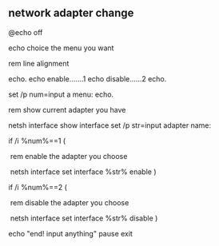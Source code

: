 ## network adapter change

@echo off

echo choice the menu you want

rem line alignment

echo.
echo enable.......1
echo disable......2
echo.

set /p num=input a menu:
echo.

rem show current adapter you have

netsh interface show interface
set /p str=input adapter name:

if /i %num%==1 (

​	rem enable the adapter you choose

​	netsh interface set interface %str% enable
)

if /i %num%==2 (

​	rem disable the adapter you choose 

​	netsh interface set interface %str% disable
)

echo "end! input anything"
pause
exit

